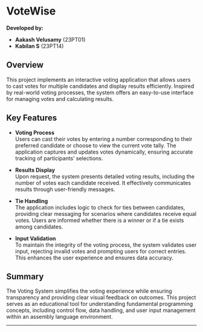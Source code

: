 # VoteWise

**Developed by:**
- **Aakash Velusamy** (23PT01)
- **Kabilan S** (23PT14)

## Overview
This project implements an interactive voting application that allows users to cast votes for multiple candidates and display results efficiently. Inspired by real-world voting processes, the system offers an easy-to-use interface for managing votes and calculating results.

## Key Features
- **Voting Process**  
  Users can cast their votes by entering a number corresponding to their preferred candidate or choose to view the current vote tally. The application captures and updates votes dynamically, ensuring accurate tracking of participants’ selections.

- **Results Display**  
  Upon request, the system presents detailed voting results, including the number of votes each candidate received. It effectively communicates results through user-friendly messages.

- **Tie Handling**  
  The application includes logic to check for ties between candidates, providing clear messaging for scenarios where candidates receive equal votes. Users are informed whether there is a winner or if a tie exists among candidates.

- **Input Validation**  
  To maintain the integrity of the voting process, the system validates user input, rejecting invalid votes and prompting users for correct entries. This enhances the user experience and ensures data accuracy.

## Summary
The Voting System simplifies the voting experience while ensuring transparency and providing clear visual feedback on outcomes. This project serves as an educational tool for understanding fundamental programming concepts, including control flow, data handling, and user input management within an assembly language environment.

---
